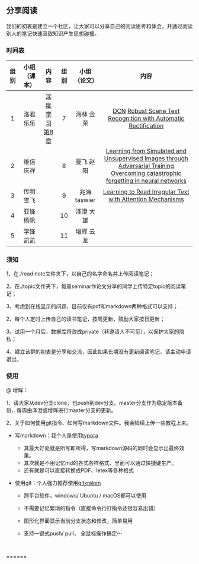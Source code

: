 ##  分享阅读

我们的初衷是建立一个社区，让大家可以分享自己的阅读思考和体会，并通过阅读别人的笔记快速汲取知识产生思想碰撞。

### 时间表


| 组别        | 小组（课本）   | 内容 | 组别        | 小组（论文）   | 内容 |   
|:----------------:|:----------------:|:----------------:|:----------------:|:----------------:|:----------------:|
| 1     |  洛君 乐乐 |[深度学习 第8章](https://github.com/exacity/deeplearningbook-chinese) |  7 | 海林 金荣|[DCN](https://arxiv.org/pdf/1703.06211) [Robust Scene Text Recognition with Automatic Rectification](http://lanl.arxiv.org/abs/1603.03915)
| 2     |  维信 庆祥 ||  8 | 曼飞 赵阳|[Learning from Simulated and Unsupervised Images through Adversarial Training](https://arxiv.org/pdf/1612.07828.pdf) [Overcoming catastrophic forgetting in neural networks](https://pdfs.semanticscholar.org/6352/bbad35081aaca0ac6c3621f27386a4a44ed2.pdf)
| 3     |  传明 雪飞 ||  9 | 兆海 taswier|[Learning to Read Irregular Text with Attention Mechanisms](http://www.ijcai.org/proceedings/2017/0458.pdf)
| 4     |  亚锋 杨帆 || 10 | 泽澄 大雄|
| 5     |  学锋 凯凯 || 11 | 增辉 云龙|
### 须知

1、在./read note文件夹下，以自己的名字命名并上传阅读笔记；

2、在./topic文件夹下，每周seminar作论文分享的同学上传特定topic的阅读笔记；

3、考虑到在线显示的问题，目前仅有pdf和markdown两种格式可以支持；

2、每个人定时上传自己的读书笔记，按周更新，鼓励大家按日更新；

3、试用一个月后，数据库将改成private（非邀请人不可见），以保护大家的隐私；

4、建立该群的初衷是分享和交流，因此如果长期没有更新阅读笔记，请主动申请退出。


### 使用

@ 增辉： 

1、请大家从dev分支clone，也push到dev分支。master分支作为稳定版本备份，每周由泽澄或增辉进行master分支的更新。

2、关于如何使用git指令、如何写markdown文件。我会陆续上传一些教程上来。

- 写markdown：我个人是使用[typora](https://typora.io/)

  - 其最大好处就是所写即所得，写markdown源码的同时会显示出最终效果。
  - 其次就是不用记忆md的各式各样格式，里面可以通过快捷键生产。
  - 还有就是可以直接转换成PDF、letex等各种格式

- 使用git：个人强力推荐使用[gitkraken](https://www.gitkraken.com/)

  - 跨平台软件，windows/ Ubuntu / macOS都可以使用
  - 不需要记忆繁琐的指令（直接命令行打指令还很容易出错）
  - 图形化界面显示当前分支状态和修改，简单易用


  - 支持一键式push/ pull， 全鼠标操作搞定～

  ​

======
